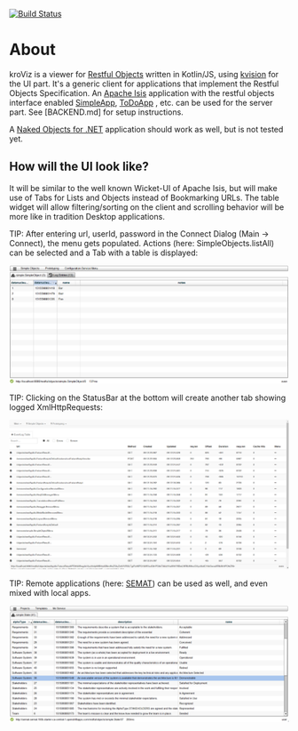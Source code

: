 [![Build Status](https://travis-ci.com/joerg-rade/kroviz.svg?branch=master)](https://travis-ci.com/joerg-rade/kroviz.svg?branch=master)

# About

kroViz is a viewer for [Restful Objects](http://www.restfulobjects.org) written in Kotlin/JS, using [kvision](https://rjaros.github.io/kvision) for the UI part. 
It's a generic client for applications that implement the Restful Objects Specification. 
An [Apache Isis](https://isis.apache.org/) application with the restful objects interface enabled 
[SimpleApp](https://github.com/apache/isis/tree/master/example/application/simpleapp), [ToDoApp](https://github.com/isisaddons/isis-app-todoapp) , etc. can be used for the server part. See [BACKEND.md] for setup instructions. 

A [Naked Objects for .NET](http://nakedobjects.net/home/index.shtml) application should work as well, but is not tested yet.

## How will the UI look like?

It will be similar to the well known Wicket-UI of Apache Isis, but will make use of Tabs for Lists and Objects instead of Bookmarking URLs.
The table widget will allow filtering/sorting on the client and scrolling behavior will be more like in tradition Desktop applications.  

TIP: After entering url, userId, password in the Connect Dialog (Main -> Connect), the menu gets populated. Actions (here: SimpleObjects.listAll) can be selected and a Tab with a table is displayed:

![Preview](./images/SimpleObjects.png)

TIP: Clicking on the StatusBar at the bottom will create another tab showing logged XmlHttpRequests:

![Preview2](./images/LogEntries.png)

TIP: Remote applications (here: [SEMAT](http://semat.ofbizian.com/)) can be used as well, and even mixed with local apps. 

![Remote Application](./images/SEMAT.png)
